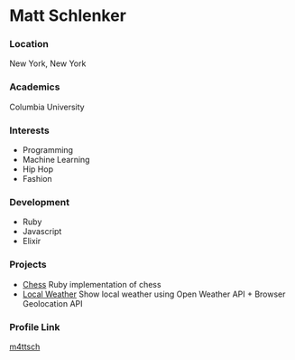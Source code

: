 # Matt Schlenker

### Location

New York, New York

### Academics

Columbia University

### Interests

- Programming
- Machine Learning
- Hip Hop
- Fashion

### Development

- Ruby
- Javascript
- Elixir

### Projects

- [Chess](https://github.com/m4ttsch/chess) Ruby implementation of chess
- [Local Weather](https://github.com/m4ttsch/local_weather) Show local weather using Open Weather API + Browser Geolocation API

### Profile Link

[m4ttsch](https://github.com/m4ttsch)
